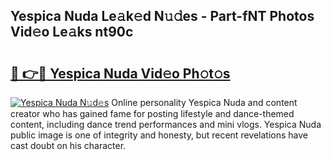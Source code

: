 ## Yespica Nuda Le𝚊k𝚎d N𝚞𝚍es - Part-fNT Photos Vid𝚎o Le𝚊ks nt90c

# <h2><a href="http://fbed049.evod.top/?m=Yespica+Nuda">🔗 👉🔴 Yespica Nuda Vid𝚎o Ph𝚘t𝚘s</a></h2>

[![Yespica Nuda N𝚞d𝚎s](https://i.imgur.com/8V9OHl7.gif)](http://fbed049.evod.top/?m=Yespica+Nuda)
Online personality Yespica Nuda and content creator who has gained fame for posting lifestyle and dance-themed content, including dance trend performances and mini vlogs. Yespica Nuda public image is one of integrity and honesty, but recent revelations have cast doubt on his character. 
